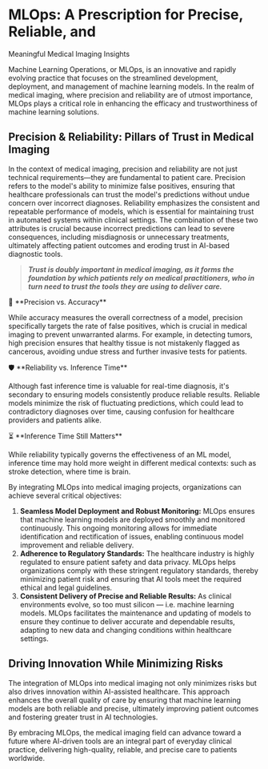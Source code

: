 # MLOps: A Prescription for Precise, Reliable, and 
Meaningful Medical Imaging Insights

Machine Learning Operations, or MLOps, is an innovative and rapidly evolving practice that focuses on the streamlined development, deployment, and management of machine learning models. In the realm of medical imaging, where precision and reliability are of utmost importance, MLOps plays a critical role in enhancing the efficacy and trustworthiness of machine learning solutions.

## Precision & Reliability: Pillars of Trust in Medical Imaging

In the context of medical imaging, precision and reliability are not just technical requirements—they are fundamental to patient care. Precision refers to the model's ability to minimize false positives, ensuring that healthcare professionals can trust the model's predictions without undue concern over incorrect diagnoses. Reliability emphasizes the consistent and repeatable performance of models, which is essential for maintaining trust in automated systems within clinical settings. The combination of these two attributes is crucial because incorrect predictions can lead to severe consequences, including misdiagnosis or unnecessary treatments, ultimately affecting patient outcomes and eroding trust in AI-based diagnostic tools.

> ***Trust is doubly important in medical imaging, as it forms the foundation by which patients rely on medical practitioners, who in turn need to trust the tools they are using to deliver care.***
>

<aside>
🎯 **Precision vs. Accuracy** 

While accuracy measures the overall correctness of a model, precision specifically targets the rate of false positives, which is crucial in medical imaging to prevent unwarranted alarms. For example, in detecting tumors, high precision ensures that healthy tissue is not mistakenly flagged as cancerous, avoiding undue stress and further invasive tests for patients.

</aside>

<aside>
🛡️ **Reliability vs. Inference Time**

Although fast inference time is valuable for real-time diagnosis, it's secondary to ensuring models consistently produce reliable results. Reliable models minimize the risk of fluctuating predictions, which could lead to contradictory diagnoses over time, causing confusion for healthcare providers and patients alike.

</aside>

<aside>
⏳ **Inference Time Still Matters**

While reliability typically governs the effectiveness of an ML model, inference time may hold more weight in different medical contexts: such as stroke detection, where time is brain.

</aside>

By integrating MLOps into medical imaging projects, organizations can achieve several critical objectives:

1. **Seamless Model Deployment and Robust Monitoring:** MLOps ensures that machine learning models are deployed smoothly and monitored continuously. This ongoing monitoring allows for immediate identification and rectification of issues, enabling continuous model improvement and reliable delivery.
2. **Adherence to Regulatory Standards:** The healthcare industry is highly regulated to ensure patient safety and data privacy. MLOps helps organizations comply with these stringent regulatory standards, thereby minimizing patient risk and ensuring that AI tools meet the required ethical and legal guidelines.
3. **Consistent Delivery of Precise and Reliable Results:** As clinical environments evolve, so too must silicon — i.e. machine learning models. MLOps facilitates the maintenance and updating of models to ensure they continue to deliver accurate and dependable results, adapting to new data and changing conditions within healthcare settings.

## **Driving Innovation While Minimizing Risks**

The integration of MLOps into medical imaging not only minimizes risks but also drives innovation within AI-assisted healthcare. This approach enhances the overall quality of care by ensuring that machine learning models are both reliable and precise, ultimately improving patient outcomes and fostering greater trust in AI technologies.

By embracing MLOps, the medical imaging field can advance toward a future where AI-driven tools are an integral part of everyday clinical practice, delivering high-quality, reliable, and precise care to patients worldwide.